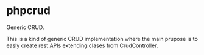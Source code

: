 # phpcrud
Generic CRUD.

This is a kind of generic CRUD implementation where the main prupose is to easly create rest APIs extending clases from CrudController.
